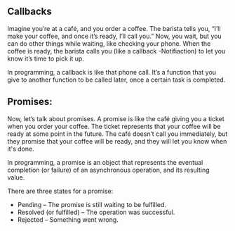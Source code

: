## Callbacks
Imagine you’re at a café, and you order a coffee. The barista tells you, “I’ll make your coffee, and once it’s ready, I’ll call you.”
Now, you wait, but you can do other things while waiting, like checking your phone. When the coffee is ready, the barista calls you (like a callback -Notifiaction) 
to let you know it’s time to pick it up.

In programming, a callback is like that phone call. It’s a function that you give to another function to be called later, once a certain task is completed.

## Promises:
Now, let’s talk about promises. A promise is like the café giving you a ticket when you order your coffee. The ticket represents that your coffee will be ready at some point in the future. The café doesn’t call you immediately, but they promise that your coffee will be ready, and they will let you know when it's done.

In programming, a promise is an object that represents the eventual completion (or failure) of an asynchronous operation, and its resulting value.

There are three states for a promise:

- Pending – The promise is still waiting to be fulfilled. <br>
- Resolved (or fulfilled) – The operation was successful. <br>
- Rejected – Something went wrong.
